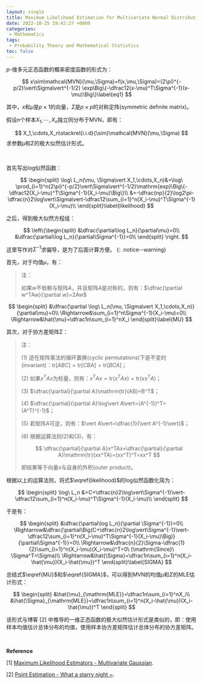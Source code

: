 ```yaml
---
layout: single
title: Maximum Likelihood Estimation for Multivariate Normal Distribution
date: 2022-10-25 19:42:27 +0800
categories: 
 - Mathematics
tags:
 - Probability Theory and Mathematical Statistics
toc: false
---
```


$p$-维多元正态函数的概率密度函数的形式为：

$$
x\sim\mathcal{MVN}(\mu,\Sigma)=f(x,\mu,\Sigma)=(2\pi)^{-p/2}\vert\Sigma\vert^{-1/2}
\exp\Big\{-\dfrac12(x-\mu)^T\Sigma^{-1}(x-\mu)\Big\}\label{eq1}
$$

其中，$x$和$\mu$是$p\times1$的向量，$\Sigma$是$p\times p$的对称定阵(symmetric definite matrix)。

假设$n$个样本$X_1,\cdots,X_n$独立同分布于MVN，即有：

$$
X_1,\cdots,X_n\stackrel{i.i.d}{\sim}\mathcal{MVN}(\mu,\Sigma)
$$
求参数$\mu$和$\Sigma$的极大似然估计形式。

<br>

首先写出log似然函数：

$$
\begin{split}
\log\ L_n(\mu, \Sigma\vert X_1,\cdots,X_n)&=\log\ \prod_{i=1}^n(2\pi)^{-p/2}\vert\Sigma\vert^{-1/2}\mathrm{exp}\Big\{-\dfrac12(X_i-\mu)^T\Sigma^{-1}(X_i-\mu)\Big\}\\
&=-\dfrac{np}{2}\log2\pi-\dfrac{n}2\log\vert\Sigma\vert-\dfrac12\sum_{i=1}^n(X_i-\mu)^T\Sigma^{-1}(X_i-\mu)\\
\end{split}\label{likelihood}
$$

之后，得到极大似然方程组：

$$
\left\{\begin{split}
&\dfrac{\partial\log L_n}{\partial\mu}=0\\
&\dfrac{\partial\log L_n}{\partial\Sigma^{-1}}=0\\
\end{split}
\right.
$$

这里写作对$\Sigma^{-1}$求偏导，是为了后面计算方便。
{: .notice--warning}

首先，对于均值$\mu$，有：

> 注：
>
> 如果$w$不依赖与矩阵$A$，并且矩阵$A$是对称的，则有：$\dfrac{\partial w^TAw}{\partial w}=2Aw$

$$
\begin{split}
&\dfrac{\partial \log\ L_n(\mu, \Sigma\vert X_1,\cdots,X_n)}{\partial\mu}=0\\
\Rightarrow&\sum_{i=1}^n\Sigma^{-1}(X_i-\mu)=0\\
\Rightarrow&\hat{\mu}=\dfrac1n\sum_{i=1}^nX_i
\end{split}\label{MU}
$$

其次，对于协方差矩阵$\Sigma$：

> 注：
>
> (1) 迹在矩阵乘法的循环置换(cyclic permutations)下是不变的(invariant)：$\mathrm{tr}[ABC]=\mathrm{tr}[CBA]=\mathrm{tr}[BCA]$；
>
> (2) 如果$x^TAx$为标量，则有：$x^TAx=\mathrm{tr}(x^TAx)=\mathrm{tr}(xx^TA)$；
>
> (3) $\dfrac{\partial}{\partial A}\mathrm{tr}(AB)=B^T$；
>
> (4) $\dfrac{\partial}{\partial A}\log\vert A\vert=(A^{-1})^T=(A^T)^{-1}$；
>
> (5) 若矩阵$A$可逆，则有：$\vert A\vert=\dfrac{1}{\vert A^{-1}\vert}$；
>
> (6) 根据运算法则(2)和(3)，有：
>
> $$
> \dfrac{\partial}{\partial A}x^TAx=\dfrac{\partial}{\partial A}\mathrm{tr}(xx^TA)=(xx^T)^T=xx^T
> $$
>
> 即结果等于向量$x$与自身的外积(outer product)。
>

根据以上的运算法则，将式$\eqref{likelihood}$的log似然函数化简为：

$$
\begin{split}
\log\ L_n
&=C+\dfrac{n}2\log\vert\Sigma^{-1}\vert-\dfrac12\sum_{i=1}^n(X_i-\mu)^T\Sigma^{-1}(X_i-\mu)\\
\end{split}
$$

于是有：

$$
\begin{split}
&\dfrac{\partial\log L_n}{\partial \Sigma^{-1}}=0\\
\Rightarrow&\dfrac{\partial\Big(C+\dfrac{n}2\log\vert\Sigma^{-1}\vert-\dfrac12\sum_{i=1}^n(X_i-\mu)^T\Sigma^{-1}(X_i-\mu)\Big)}{\partial\Sigma^{-1}}=0\\
\Rightarrow&\dfrac{n}{2}\Sigma-\dfrac{1}{2}\sum_{i=1}^n(X_i-\mu)(X_i-\mu)^T=0\ (\mathrm{Since}\ \Sigma^T=\Sigma)\\
\Rightarrow&\hat{\Sigma}=\dfrac1n\sum_{i=1}^n(X_i-\hat{\mu})(X_i-\hat{\mu})^T
\end{split}\label{SIGMA}
$$

总结式$\eqref{MU}$和$\eqref{SIGMA}$，可以得到MVN的均值$\mu$和$\Sigma$的MLE估计形式：

$$
\begin{split}
&\hat{\mu}_{\mathrm{MLE}}=\dfrac1n\sum_{i=1}^nX_i\\
&\hat{\Sigma}_{\mathrm{MLE}}=\dfrac1n\sum_{i=1}^n(X_i-\hat{\mu})(X_i-\hat{\mu})^T
\end{split}
$$

该形式与博客 [2] 中推导的一维正态函数的极大似然估计形式是类似的，即：使用样本均值估计总体分布的均值，使用样本协方差矩阵估计总体分布的协方差矩阵。

<br>

**Reference**

[1] [Maximum Likelihood Estimators - Multivariate Gaussian](https://stats.stackexchange.com/questions/351549/maximum-likelihood-estimators-multivariate-gaussian).

[2] [Point Estimation - What a starry night ~](http://whatastarrynight.com/mathematics/Point-Estimation/#mle).
